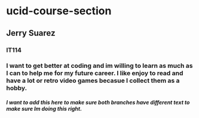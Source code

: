 # ucid-course-section
## Jerry Suarez
### IT114 
### I want to get better at coding and im willing to learn as much as I can to help me for my future career. I like enjoy to read and have a lot or retro video games becasue I collect them as a hobby. 
##### I want to add this here to make sure both branches have different text to make sure Im doing this right.